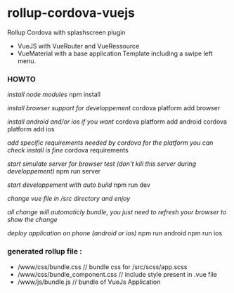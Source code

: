# rollup-cordova-vuejs

Rollup Cordova with splashscreen plugin

- VueJS with VueRouter and VueRessource
- VueMaterial with a base application Template including a swipe left menu.

### HOWTO

*install node modules*
    npm install

*install browser support for developpement*
    cordova platform add browser

*install android and/or ios if you want*
    cordova platform add android
    cordova platform add ios

*add specific requirements needed by cordova for the platform
you can check install is fine*
    cordova requirements

*start simulate server for browser test (don't kill this server during developpement)*
    npm run server

*start developpement with auto build*
    npm run dev

*change vue file in /src directory and enjoy*

*all change will automaticly bundle, you just need to refresh your browser to show the change*

*deploy application on phone (android or ios)*
    npm run android
    npm run ios

### generated rollup file :

- /www/css/bundle.css // bundle css for /src/scss/app.scss
- /www/css/bundle_component.css // include style present in .vue file
- /www/js/bundle.js // bundle of VueJs Application
